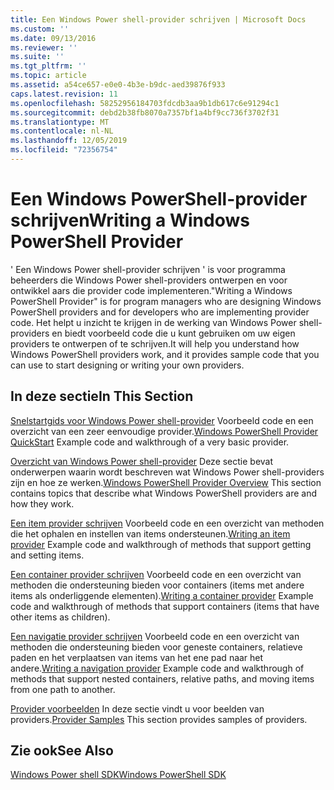 ```yaml
---
title: Een Windows Power shell-provider schrijven | Microsoft Docs
ms.custom: ''
ms.date: 09/13/2016
ms.reviewer: ''
ms.suite: ''
ms.tgt_pltfrm: ''
ms.topic: article
ms.assetid: a54ce657-e0e0-4b3e-b9dc-aed39876f933
caps.latest.revision: 11
ms.openlocfilehash: 58252956184703fdcdb3aa9b1db617c6e91294c1
ms.sourcegitcommit: debd2b38fb8070a7357bf1a4bf9cc736f3702f31
ms.translationtype: MT
ms.contentlocale: nl-NL
ms.lasthandoff: 12/05/2019
ms.locfileid: "72356754"
---
```

# <a name="writing-a-windows-powershell-provider"></a><span data-ttu-id="76910-102">Een Windows PowerShell-provider schrijven</span><span class="sxs-lookup"><span data-stu-id="76910-102">Writing a Windows PowerShell Provider</span></span>

<span data-ttu-id="76910-103">' Een Windows Power shell-provider schrijven ' is voor programma beheerders die Windows Power shell-providers ontwerpen en voor ontwikkel aars die provider code implementeren.</span><span class="sxs-lookup"><span data-stu-id="76910-103">"Writing a Windows PowerShell Provider" is for program managers who are designing Windows PowerShell providers and for developers who are implementing provider code.</span></span> <span data-ttu-id="76910-104">Het helpt u inzicht te krijgen in de werking van Windows Power shell-providers en biedt voorbeeld code die u kunt gebruiken om uw eigen providers te ontwerpen of te schrijven.</span><span class="sxs-lookup"><span data-stu-id="76910-104">It will help you understand how Windows PowerShell providers work, and it provides sample code that you can use to start designing or writing your own providers.</span></span>

## <a name="in-this-section"></a><span data-ttu-id="76910-105">In deze sectie</span><span class="sxs-lookup"><span data-stu-id="76910-105">In This Section</span></span>

<span data-ttu-id="76910-106">[Snelstartgids voor Windows Power shell-provider](./windows-powershell-provider-quickstart.md) Voorbeeld code en een overzicht van een zeer eenvoudige provider.</span><span class="sxs-lookup"><span data-stu-id="76910-106">[Windows PowerShell Provider QuickStart](./windows-powershell-provider-quickstart.md) Example code and walkthrough of a very basic provider.</span></span>

<span data-ttu-id="76910-107">[Overzicht van Windows Power shell-provider](./windows-powershell-provider-overview.md) Deze sectie bevat onderwerpen waarin wordt beschreven wat Windows Power shell-providers zijn en hoe ze werken.</span><span class="sxs-lookup"><span data-stu-id="76910-107">[Windows PowerShell Provider Overview](./windows-powershell-provider-overview.md) This section contains topics that describe what Windows PowerShell providers are and how they work.</span></span>

<span data-ttu-id="76910-108">[Een item provider schrijven](./writing-an-item-provider.md) Voorbeeld code en een overzicht van methoden die het ophalen en instellen van items ondersteunen.</span><span class="sxs-lookup"><span data-stu-id="76910-108">[Writing an item provider](./writing-an-item-provider.md) Example code and walkthrough of methods that support getting and setting items.</span></span>

<span data-ttu-id="76910-109">[Een container provider schrijven](./writing-a-container-provider.md) Voorbeeld code en een overzicht van methoden die ondersteuning bieden voor containers (items met andere items als onderliggende elementen).</span><span class="sxs-lookup"><span data-stu-id="76910-109">[Writing a container provider](./writing-a-container-provider.md) Example code and walkthrough of methods that support containers (items that have other items as children).</span></span>

<span data-ttu-id="76910-110">[Een navigatie provider schrijven](./writing-a-navigation-provider.md) Voorbeeld code en een overzicht van methoden die ondersteuning bieden voor geneste containers, relatieve paden en het verplaatsen van items van het ene pad naar het andere.</span><span class="sxs-lookup"><span data-stu-id="76910-110">[Writing a navigation provider](./writing-a-navigation-provider.md) Example code and walkthrough of methods that support nested containers, relative paths, and moving items from one path to another.</span></span>

<span data-ttu-id="76910-111">[Provider voorbeelden](./provider-samples.md) In deze sectie vindt u voor beelden van providers.</span><span class="sxs-lookup"><span data-stu-id="76910-111">[Provider Samples](./provider-samples.md) This section provides samples of providers.</span></span>

## <a name="see-also"></a><span data-ttu-id="76910-112">Zie ook</span><span class="sxs-lookup"><span data-stu-id="76910-112">See Also</span></span>

[<span data-ttu-id="76910-113">Windows Power shell SDK</span><span class="sxs-lookup"><span data-stu-id="76910-113">Windows PowerShell SDK</span></span>](../windows-powershell-reference.md)